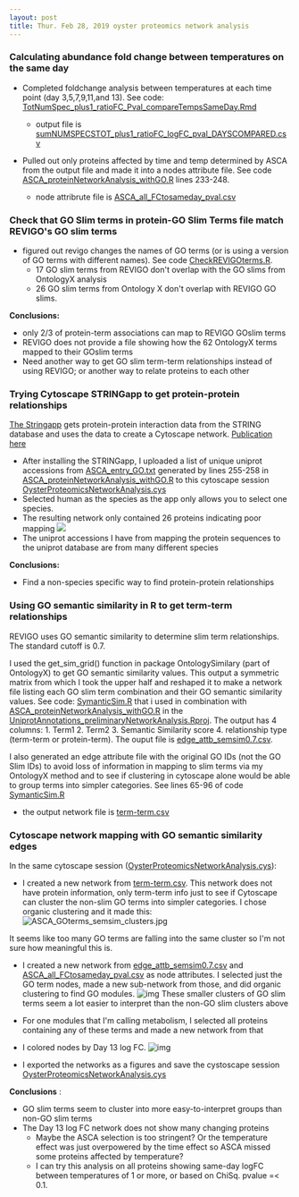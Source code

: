 ```yaml
---
layout: post
title: Thur. Feb 28, 2019 oyster proteomics network analysis
---
```


### Calculating abundance fold change between temperatures on the same day

- Completed foldchange analysis between temperatures at each time point (day 3,5,7,9,11,and 13). See code:  [TotNumSpec\_plus1\_ratioFC\_Pval\_compareTempsSameDay.Rmd](https://github.com/shellywanamaker/OysterSeedProject/blob/master/analysis/TotNumSpecRatio_FC_Pval/TotNumSpec_plus1_ratioFC_Pval_compareTempsSameDay.Rmd)
	- output file is [sumNUMSPECSTOT\_plus1\_ratioFC\_logFC\_pval\_DAYSCOMPARED.csv](https://github.com/shellywanamaker/OysterSeedProject/blob/master/analysis/TotNumSpecRatio_FC_Pval/sumNUMSPECSTOT_plus1_ratioFC_logFC_pval_DAYSCOMPARED.csv)

- Pulled out only proteins affected by time and temp determined by ASCA from the output file and made it into a nodes attribute file. See code [ASCA\_proteinNetworkAnalysis\_withGO.R](https://github.com/shellywanamaker/OysterSeedProject/blob/master/analysis/UniprotAnnotations_NetworkAnalysis/ASCA_goslim_FCtoDay0/ASCA_proteinNetworkAnalysis_withGO.R) lines 233-248.
	- node attribrute file is [ASCA\_all\_FCtosameday\_pval.csv](https://github.com/shellywanamaker/OysterSeedProject/blob/master/analysis/UniprotAnnotations_NetworkAnalysis/SameDayFCtoTemp/ASCAproteins_GOsemsim_edges/ASCA_all_FCtosameday_pval.csv)

### Check that GO Slim terms in protein-GO Slim Terms file match REVIGO's GO slim terms

- figured out revigo changes the names of GO terms (or is using a version of GO terms with different names).  See code [CheckREVIGOterms.R](https://github.com/shellywanamaker/OysterSeedProject/blob/master/analysis/UniprotAnnotations_NetworkAnalysis/ASCA_goslim_FCtoDay0/CheckREVIGOterms.R). 
	- 17 GO slim terms from REVIGO don't overlap with the GO slims from OntologyX analysis
	- 26 GO slim terms from Ontology X don't overlap with REVIGO GO slims. 

**Conclusions:**  

- only 2/3 of protein-term associations can map to REVIGO GOslim terms
- REVIGO does not provide a file showing how the 62 OntologyX terms mapped to their GOslim terms
- Need another way to get GO slim term-term relationships instead of using REVIGO; or another way to relate proteins to each other


### Trying Cytoscape STRINGapp to get protein-protein relationships
[The Stringapp](http://apps.cytoscape.org/apps/stringapp) gets protein-protein interaction data from the STRING database and uses the data to create a Cytoscape network. [Publication here](https://pubs.acs.org/doi/10.1021/acs.jproteome.8b00702)

- After installing the STRINGapp, I uploaded a list of unique uniprot accessions from [ASCA\_entry\_GO.txt](https://github.com/shellywanamaker/OysterSeedProject/blob/master/analysis/UniprotAnnotations_NetworkAnalysis/SameDayFCtoTemp/StringApp_analysis/ASCA_entry_GO.txt) generated by lines 255-258 in [ASCA\_proteinNetworkAnalysis\_withGO.R](https://github.com/shellywanamaker/OysterSeedProject/blob/master/analysis/UniprotAnnotations_NetworkAnalysis/ASCA_goslim_FCtoDay0/ASCA_proteinNetworkAnalysis_withGO.R) to this cytoscape session [OysterProteomicsNetworkAnalysis.cys](https://github.com/shellywanamaker/OysterSeedProject/blob/master/analysis/UniprotAnnotations_NetworkAnalysis/SameDayFCtoTemp/OysterProteomicsNetworkAnalysis.cys)
- Selected human as the species as the app only allows you to select one species. 
- The resulting network only contained 26 proteins indicating poor mapping
![](https://raw.githubusercontent.com/shellywanamaker/OysterSeedProject/master/analysis/UniprotAnnotations_NetworkAnalysis/SameDayFCtoTemp/StringApp_analysis/STRINGappNetwork.jpeg)
- The uniprot accessions I have from mapping the protein sequences to the uniprot database are from many different species  

**Conclusions:**   

- Find a non-species specific way to find protein-protein relationships

### Using GO semantic similarity in R to get term-term relationships

REVIGO uses GO semantic similarity to determine slim term relationships. The standard cutoff is 0.7. 

I used the get\_sim\_grid() function in package OntologySimilary (part of OntologyX) to get GO semantic similarity values. This output a symmetric matrix from which I took the upper half and reshaped it to make a network file listing each GO slim term combination and their GO semantic similarity values. See code: [SymanticSim.R](https://github.com/shellywanamaker/OysterSeedProject/blob/master/analysis/UniprotAnnotations_NetworkAnalysis/SameDayFCtoTemp/ASCAproteins_GOsemsim_edges/SymanticSim.R) that i used in combination with [ASCA\_proteinNetworkAnalysis\_withGO.R](https://github.com/shellywanamaker/OysterSeedProject/blob/master/analysis/UniprotAnnotations_NetworkAnalysis/ASCA_goslim_FCtoDay0/ASCA_proteinNetworkAnalysis_withGO.R) in the [UniprotAnnotations\_preliminaryNetworkAnalysis.Rproj](https://github.com/shellywanamaker/OysterSeedProject/blob/master/analysis/UniprotAnnotations_NetworkAnalysis/UniprotAnnotations_preliminaryNetworkAnalysis.Rproj). The output has 4 columns: 1. Term1 2. Term2 3. Semantic Similarity score 4. relationship type (term-term or protein-term). The ouput file is [edge\_attb\_semsim0.7.csv](https://github.com/shellywanamaker/OysterSeedProject/blob/master/analysis/UniprotAnnotations_NetworkAnalysis/SameDayFCtoTemp/ASCAproteins_GOsemsim_edges/edge_attb_semsim0.7.csv).

I also generated an edge attribute file with the original GO IDs (not the GO Slim IDs) to avoid loss of information in mapping to slim terms via my OntologyX method and to see if clustering in cytoscape alone would be able to group terms into simpler categories. See lines 65-96 of code [SymanticSim.R](https://github.com/shellywanamaker/OysterSeedProject/blob/master/analysis/UniprotAnnotations_NetworkAnalysis/SameDayFCtoTemp/ASCAproteins_GOsemsim_edges/SymanticSim.R)

- the output network file is [term-term.csv](https://github.com/shellywanamaker/OysterSeedProject/blob/master/analysis/UniprotAnnotations_NetworkAnalysis/SameDayFCtoTemp/ASCAproteins_GOsemsim_edges/term_term.csv)

### Cytoscape network mapping with GO semantic similarity edges
 In the same cytoscape session ([OysterProteomicsNetworkAnalysis.cys](https://github.com/shellywanamaker/OysterSeedProject/blob/master/analysis/UniprotAnnotations_NetworkAnalysis/SameDayFCtoTemp/OysterProteomicsNetworkAnalysis.cys)):

- I created a new network from [term-term.csv](https://github.com/shellywanamaker/OysterSeedProject/blob/master/analysis/UniprotAnnotations_NetworkAnalysis/SameDayFCtoTemp/ASCAproteins_GOsemsim_edges/term_term.csv). This network does not have protein information, only term-term info just to see if Cytoscape can cluster the non-slim GO terms into simpler categories. I chose organic clustering and it made this:
![ASCA_GOterms_semsim_clusters.jpg](https://raw.githubusercontent.com/shellywanamaker/OysterSeedProject/master/analysis/UniprotAnnotations_NetworkAnalysis/SameDayFCtoTemp/ASCAproteins_GOsemsim_edges/ASCA_GOterms_semsim_clusters.jpg)

It seems like too many GO terms are falling into the same cluster so I'm not sure how meaningful this is. 

- I created a new network from [edge\_attb_semsim0.7.csv](https://github.com/shellywanamaker/OysterSeedProject/blob/master/analysis/UniprotAnnotations_NetworkAnalysis/SameDayFCtoTemp/ASCAproteins_GOsemsim_edges/edge_attb_semsim0.7.csv) and [ASCA\_all\_FCtosameday\_pval.csv](https://github.com/shellywanamaker/OysterSeedProject/blob/master/analysis/UniprotAnnotations_NetworkAnalysis/SameDayFCtoTemp/ASCAproteins_GOsemsim_edges/ASCA_all_FCtosameday_pval.csv) as node attributes. I selected just the GO term nodes, made a new sub-network from those, and did organic clustering to find GO modules.
![img](https://raw.githubusercontent.com/shellywanamaker/OysterSeedProject/master/analysis/UniprotAnnotations_NetworkAnalysis/SameDayFCtoTemp/ASCAproteins_GOsemsim_edges/edge_attb_semsim0.7_GOmodules.jpg)
These smaller clusters of GO slim terms seem a lot easier to interpret than the non-GO slim clusters above

- For one modules that I'm calling metabolism, I selected all proteins containing any of these terms and made a new network from that
- I colored nodes by Day 13 log FC.
![img](https://raw.githubusercontent.com/shellywanamaker/OysterSeedProject/master/analysis/UniprotAnnotations_NetworkAnalysis/SameDayFCtoTemp/ASCAproteins_GOsemsim_edges/edge_attb_semsim0.7_metabolismModuleD13.jpg)

- I exported the networks as a figures and save the cystoscape session [OysterProteomicsNetworkAnalysis.cys](https://github.com/shellywanamaker/OysterSeedProject/blob/master/analysis/UniprotAnnotations_NetworkAnalysis/SameDayFCtoTemp/OysterProteomicsNetworkAnalysis.cys)

**Conclusions** : 

- GO slim terms seem to cluster into more easy-to-interpret groups than non-GO slim terms
- The Day 13 log FC network does not show many changing proteins 
	- Maybe the ASCA selection is too stringent? Or the temperature effect was just overpowered by the time effect so ASCA missed some proteins affected by temperature?
	- I can try this analysis on all proteins showing same-day logFC between temperatures of 1 or more, or based on ChiSq. pvalue =< 0.1.

